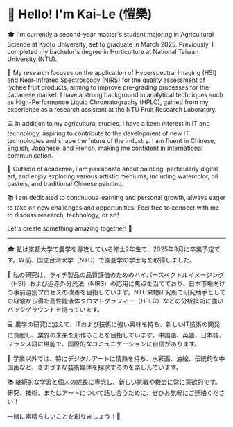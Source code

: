 # 👋 Hello! I'm Kai-Le (愷樂)

🎓 I'm currently a second-year master's student majoring in Agricultural Science at Kyoto University, set to graduate in March 2025. Previously, I completed my bachelor's degree in Horticulture at National Taiwan University (NTU).

🌱 My research focuses on the application of Hyperspectral Imaging (HSI) and Near-Infrared Spectroscopy (NIRS) for the quality assessment of lychee fruit products, aiming to improve pre-grading processes for the Japanese market. I have a strong background in analytical techniques such as High-Performance Liquid Chromatography (HPLC), gained from my experience as a research assistant at the NTU Fruit Research Laboratory.

💻 In addition to my agricultural studies, I have a keen interest in IT and technology, aspiring to contribute to the development of new IT technologies and shape the future of the industry. I am fluent in Chinese, English, Japanese, and French, making me confident in international communication.

🎨 Outside of academia, I am passionate about painting, particularly digital art, and enjoy exploring various artistic mediums, including watercolor, oil pastels, and traditional Chinese painting.

📚 I am dedicated to continuous learning and personal growth, always eager to take on new challenges and opportunities. Feel free to connect with me to discuss research, technology, or art!

Let's create something amazing together! 🚀

----------------------------------------------------------------------------
🎓 私は京都大学で農学を専攻している修士2年生で、2025年3月に卒業予定です。以前、国立台湾大学（NTU）で園芸学の学士号を取得しました。

🌱 私の研究は、ライチ製品の品質評価のためのハイパースペクトルイメージング（HSI）および近赤外分光法（NIRS）の応用に焦点を当てており、日本市場向けの事前選別プロセスの改善を目指しています。NTU果物研究所で研究助手としての経験から得た高性能液体クロマトグラフィー（HPLC）などの分析技術に強いバックグラウンドを持っています。

💻 農学の研究に加えて、ITおよび技術に強い興味を持ち、新しいIT技術の開発に貢献し、業界の未来を形作ることを目指しています。中国語、英語、日本語、フランス語に堪能で、国際的なコミュニケーションに自信があります。

🎨 学業以外では、特にデジタルアートに情熱を持ち、水彩画、油絵、伝統的な中国画など、さまざまな芸術媒体を探求するのを楽しんでいます。

📚 継続的な学習と個人の成長に専念し、新しい挑戦や機会に常に意欲的です。研究、技術、またはアートについて話し合うために、ぜひお気軽にご連絡ください！

一緒に素晴らしいことを創りましょう！🚀


